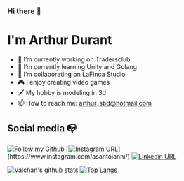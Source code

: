 ### Hi there 👋

# I'm Arthur Durant


- 🔭 I’m currently working on Tradersclub
- 🌱 I’m currently learning Unity and Golang
- 👯 I’m collaborating on LaFinca Studio
- 🎮 I enjoy creating video games
- 🖌️ My hobby is modeling in 3d
- 📫 How to reach me: arthur_sbd@hotmail.com

## Social media :mailbox_with_no_mail:

[![Follow my Github](https://shields.io/badge/Follow-4183C4?logo=github&style=social)](https://github.com/users/follow?target=arthsan)
[![Instagram URL](https://img.shields.io/twitter/url?color=%23fb3958&label=follow&logo=instagram&logoColor=%23fb3958&style=flat-square&url=https%3A%2F%2Fwww.instagram.com%2Falejorc_)](https://www.instagram.com/asantoianni/)
[![Linkedin URL](https://img.shields.io/twitter/url?color=%230072b1&label=connect&logo=linkedin&logoColor=%230072b1&style=flat-square&url=https%3A%2F%2Fwww.linkedin.com%2Fin%2Falejandro-ramirez-ciceros%2F)](https://www.linkedin.com/in/arthur-durant/)

![Valchan's github stats](https://github-readme-stats.vercel.app/api?username=arthsan&show_icons=true&theme=chartreuse-dark)
[![Top Langs](https://github-readme-stats.vercel.app/api/top-langs/?username=arthsan&hide=shaderlab&hide=hsls&langs_count=8&layout=compact)](https://github.com/arthsan/github-readme-stats)
